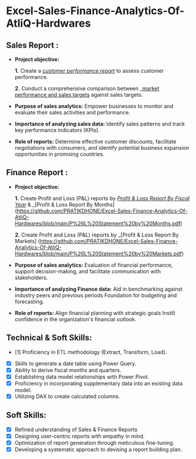 # Excel-Sales-Finance-Analytics-Of-AtliQ-Hardwares

## Sales Report :


- **Project objective:** 

    **1.** Create a _[customer performance report](https://github.com/PRATIKDHONE/Excel-Sales-Finance-Analytics-Of-AtliQ-Hardwares/blob/main/Customer%20Performance%20Report.pdf)_ to assess customer performance. 

    **2.** Conduct a comprehensive comparison between _[market performance and sales targets](https://github.com/PRATIKDHONE/Excel-Sales-Finance-Analytics-Of-AtliQ-Hardwares/blob/main/Market%20Performance%20vs%20Target%20Report.pdf) against sales targets.

- **Purpose of sales analytics:** Empower businesses to monitor and evaluate their sales activities and performance.

- **Importance of analyzing sales data:** Identify sales patterns and track key performance indicators (KPIs).

- **Role of reports:** Determine effective customer discounts, facilitate negotiations with consumers, and identify potential business expansion opportunities in promising countries.


## Finance Report :

- **Project objective:** 

    **1.** Create Profit and Loss (P&L) reports by _[Profit & Loss Report By Fiscal Year](https://github.com/PRATIKDHONE/Excel-Sales-Finance-Analytics-Of-AtliQ-Hardwares/blob/main/P%26L%20Statement%20by%20Fiscal%20Year.pdf)_ & _[Profit & Loss Report By Months] (https://github.com/PRATIKDHONE/Excel-Sales-Finance-Analytics-Of-AtliQ-Hardwares/blob/main/P%26L%20Statement%20by%20Months.pdf)

   **2.** Create Profit and Loss (P&L) reports by _[Profit & Loss Report By Markets] (https://github.com/PRATIKDHONE/Excel-Sales-Finance-Analytics-Of-AtliQ-Hardwares/blob/main/P%26L%20Statement%20by%20Markets.pdf)

- **Purpose of sales analytics:** Evaluation of financial performance, support decision-making, and facilitate communication with stakeholders.

- **Importance of analyzing Finance data:** Aid in benchmarking against industry peers and previous periods Foundation for budgeting and forecasting.

- **Role of reports:** Align financial planning with strategic goals Instill confidence in the organization's financial outlook.


## Technical & Soft Skills:
- [1]	Proficiency in ETL methodology (Extract, Transform, Load).
- [x]	Skills to generate a date table using Power Query.
- [x]	Ability to derive fiscal months and quarters.
- [x]	Establishing data model relationships with Power Pivot.
- [x]	Proficiency in incorporating supplementary data into an existing data model.
- [x]	Utilizing DAX to create calculated columns.

## Soft Skills:
- [x]	Refined understanding of Sales & Finance Reports
- [x]	Designing user-centric reports with empathy in mind.
- [x]	Optimization of report generation through meticulous fine-tuning.
- [x]	Developing a systematic approach to devising a report building plan.
